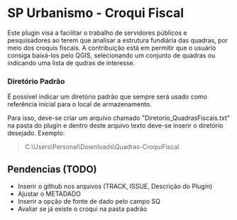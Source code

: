 # SP Urbanismo - Croqui Fiscal
Este plugin visa a facilitar o trabalho de servidores públicos e pesquisadores ao terem que analisar a estrutura fundiária das quadras, por meio dos croquis fiscais. A contribuição está em permitir que o usuário consiga baixá-los pelo QGIS, selecionando um conjunto de quadras ou indicando uma lista de qudras de interesse.

### Diretório Padrão
É possível indicar um diretório padrão que sempre será usado como referência inicial para o local de armazenamento.

Para isso, deve-se criar um arquivo chamado "Diretorio_QuadrasFiscais.txt" na pasta do plugin e dentro deste arquivo texto deve-se inserir o diretório desejado. Exemplo: 

> C:\Users\Personal\Downloads\Quadras-CroquiFiscal


## Pendencias (TODO)
* Inserir o github nos arquivos (TRACK, ISSUE, Descrição do Plugin)
* Ajustar o METADADO
* Inserir a opção de fonte de dado pelo campo SQ
* Avaliar se já existe o croqui na pasta padrão
